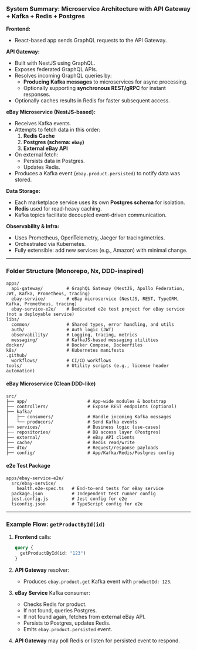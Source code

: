 ### **System Summary: Microservice Architecture with API Gateway + Kafka + Redis + Postgres**

**Frontend:**

- React-based app sends GraphQL requests to the API Gateway.

**API Gateway:**

- Built with NestJS using GraphQL.
- Exposes federated GraphQL APIs.
- Resolves incoming GraphQL queries by:
  - **Producing Kafka messages** to microservices for async processing.
  - Optionally supporting **synchronous REST/gRPC** for instant responses.
- Optionally caches results in Redis for faster subsequent access.

**eBay Microservice (NestJS-based):**

- Receives Kafka events.
- Attempts to fetch data in this order:
  1. **Redis Cache**
  2. **Postgres (schema: `ebay`)**
  3. **External eBay API**
- On external fetch:
  - Persists data in Postgres.
  - Updates Redis.
- Produces a Kafka event (`ebay.product.persisted`) to notify data was stored.

**Data Storage:**

- Each marketplace service uses its own **Postgres schema** for isolation.
- **Redis** used for read-heavy caching.
- Kafka topics facilitate decoupled event-driven communication.

**Observability & Infra:**

- Uses Prometheus, OpenTelemetry, Jaeger for tracing/metrics.
- Orchestrated via Kubernetes.
- Fully extensible: add new services (e.g., Amazon) with minimal change.

---

### Folder Structure (Monorepo, Nx, DDD-inspired)

```
apps/
  api-gateway/         # GraphQL Gateway (NestJS, Apollo Federation, JWT, Kafka, Prometheus, tracing)
  ebay-service/        # eBay microservice (NestJS, REST, TypeORM, Kafka, Prometheus, tracing)
  ebay-service-e2e/    # Dedicated e2e test project for eBay service (not a deployable service)
libs/
  common/              # Shared types, error handling, and utils
  auth/                # Auth logic (JWT)
  observability/       # Logging, tracing, metrics
  messaging/           # KafkaJS-based messaging utilities
docker/                # Docker Compose, Dockerfiles
k8s/                   # Kubernetes manifests
.github/
  workflows/           # CI/CD workflows
tools/                 # Utility scripts (e.g., license header automation)
```

#### eBay Microservice (Clean DDD-like)

```
src/
├── app/                       # App-wide modules & bootstrap
├── controllers/               # Expose REST endpoints (optional)
├── kafka/
│   ├── consumers/             # Handle incoming Kafka messages
│   └── producers/             # Send Kafka events
├── services/                  # Business logic (use-cases)
├── repositories/              # DB access layer (Postgres)
├── external/                  # eBay API clients
├── cache/                     # Redis read/write
├── dto/                       # Request/response payloads
├── config/                    # App/Kafka/Redis/Postgres config
```

#### e2e Test Package

```
apps/ebay-service-e2e/
  src/ebay-service/
    health.e2e-spec.ts   # End-to-end tests for eBay service
  package.json           # Independent test runner config
  jest.config.js         # Jest config for e2e
  tsconfig.json          # TypeScript config for e2e
```

---

### Example Flow: `getProductById(id)`

1. **Frontend** calls:

   ```graphql
   query {
     getProductById(id: "123")
   }
   ```

2. **API Gateway** resolver:
   - Produces `ebay.product.get` Kafka event with `productId: 123`.

3. **eBay Service** Kafka consumer:
   - Checks Redis for product.
   - If not found, queries Postgres.
   - If not found again, fetches from external eBay API.
   - Persists to Postgres, updates Redis.
   - Emits `ebay.product.persisted` event.

4. **API Gateway** may poll Redis or listen for persisted event to respond.
